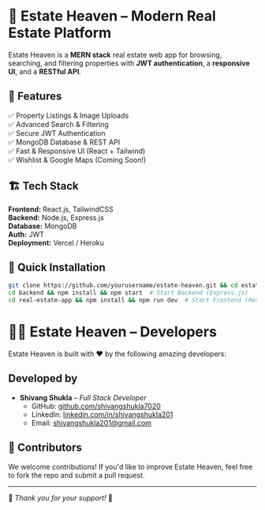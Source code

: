 # 🏡 Estate Heaven – Modern Real Estate Platform  

Estate Heaven is a **MERN stack** real estate web app for browsing, searching, and filtering properties with **JWT authentication**, a **responsive UI**, and a **RESTful API**.

## 🚀 Features  
✅ Property Listings & Image Uploads  
✅ Advanced Search & Filtering  
✅ Secure JWT Authentication  
✅ MongoDB Database & REST API  
✅ Fast & Responsive UI (React + Tailwind)  
✅ Wishlist & Google Maps (Coming Soon!)  

## 🏗 Tech Stack  
**Frontend:** React.js, TailwindCSS  
**Backend:** Node.js, Express.js  
**Database:** MongoDB  
**Auth:** JWT  
**Deployment:** Vercel / Heroku  

## 🔧 Quick Installation  
```sh
git clone https://github.com/yourusername/estate-heaven.git && cd estate-heaven
cd backend && npm install && npm start  # Start Backend (Express.js)
cd real-estate-app && npm install && npm run dev  # Start Frontend (React.js)

```
# 👨‍💻 Estate Heaven – Developers  

Estate Heaven is built with ❤️ by the following amazing developers:  

## Developed by  
- **Shivang Shukla** – *Full Stack Developer*  
  - GitHub: [github.com/shivangshukla7020](https://github.com/shivangshukla7020)  
  - LinkedIn: [linkedin.com/in/shivangshukla201](https://linkedin.com/in/shivangshukla201)  
  - Email: shivangshukla201@gmail.com  

## 🤝 Contributors  
We welcome contributions! If you'd like to improve Estate Heaven, feel free to fork the repo and submit a pull request.  

---

💙 *Thank you for your support!* 🚀  
